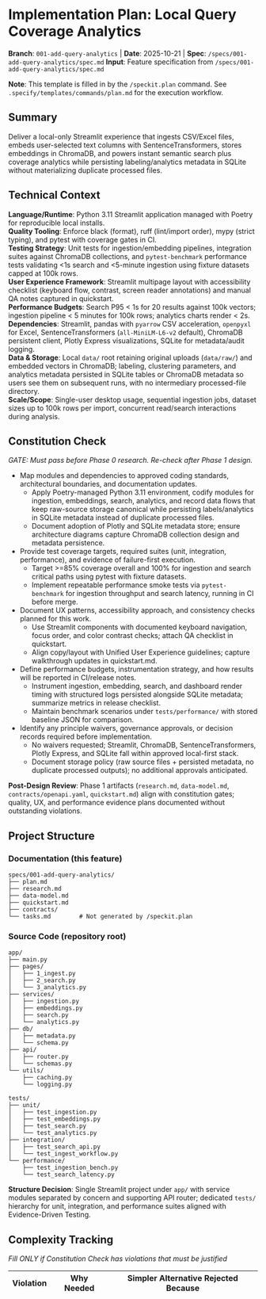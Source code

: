 # Implementation Plan: Local Query Coverage Analytics

**Branch**: `001-add-query-analytics` | **Date**: 2025-10-21 | **Spec**: `/specs/001-add-query-analytics/spec.md`
**Input**: Feature specification from `/specs/001-add-query-analytics/spec.md`

**Note**: This template is filled in by the `/speckit.plan` command. See `.specify/templates/commands/plan.md` for the execution workflow.

## Summary

Deliver a local-only Streamlit experience that ingests CSV/Excel files, embeds user-selected text columns with SentenceTransformers, stores embeddings in ChromaDB, and powers instant semantic search plus coverage analytics while persisting labeling/analytics metadata in SQLite without materializing duplicate processed files.

## Technical Context

**Language/Runtime**: Python 3.11 Streamlit application managed with Poetry for reproducible local installs.  
**Quality Tooling**: Enforce black (format), ruff (lint/import order), mypy (strict typing), and pytest with coverage gates in CI.  
**Testing Strategy**: Unit tests for ingestion/embedding pipelines, integration suites against ChromaDB collections, and `pytest-benchmark` performance tests validating <1s search and <5-minute ingestion using fixture datasets capped at 100k rows.  
**User Experience Framework**: Streamlit multipage layout with accessibility checklist (keyboard flow, contrast, screen reader annotations) and manual QA notes captured in quickstart.  
**Performance Budgets**: Search P95 < 1s for 20 results against 100k vectors; ingestion pipeline < 5 minutes for 100k rows; analytics charts render < 2s.  
**Dependencies**: Streamlit, pandas with `pyarrow` CSV acceleration, `openpyxl` for Excel, SentenceTransformers (`all-MiniLM-L6-v2` default), ChromaDB persistent client, Plotly Express visualizations, SQLite for metadata/audit logging.  
**Data & Storage**: Local `data/` root retaining original uploads (`data/raw/`) and embedded vectors in ChromaDB; labeling, clustering parameters, and analytics metadata persisted in SQLite tables or ChromaDB metadata so users see them on subsequent runs, with no intermediary processed-file directory.  
**Scale/Scope**: Single-user desktop usage, sequential ingestion jobs, dataset sizes up to 100k rows per import, concurrent read/search interactions during analysis.

## Constitution Check

*GATE: Must pass before Phase 0 research. Re-check after Phase 1 design.*

- Map modules and dependencies to approved coding standards, architectural boundaries, and documentation updates.  
  - Apply Poetry-managed Python 3.11 environment, codify modules for ingestion, embeddings, search, analytics, and record data flows that keep raw-source storage canonical while persisting labels/analytics in SQLite metadata instead of duplicate processed files.  
  - Document adoption of Plotly and SQLite metadata store; ensure architecture diagrams capture ChromaDB collection design and metadata persistence.
- Provide test coverage targets, required suites (unit, integration, performance), and evidence of failure-first execution.  
  - Target >=85% coverage overall and 100% for ingestion and search critical paths using pytest with fixture datasets.  
  - Implement repeatable performance smoke tests via `pytest-benchmark` for ingestion throughput and search latency, running in CI before merge.
- Document UX patterns, accessibility approach, and consistency checks planned for this work.  
  - Use Streamlit components with documented keyboard navigation, focus order, and color contrast checks; attach QA checklist in quickstart.  
  - Align copy/layout with Unified User Experience guidelines; capture walkthrough updates in quickstart.md.
- Define performance budgets, instrumentation strategy, and how results will be reported in CI/release notes.  
  - Instrument ingestion, embedding, search, and dashboard render timing with structured logs persisted alongside SQLite metadata; summarize metrics in release checklist.  
  - Maintain benchmark scenarios under `tests/performance/` with stored baseline JSON for comparison.
- Identify any principle waivers, governance approvals, or decision records required before implementation.  
  - No waivers requested; Streamlit, ChromaDB, SentenceTransformers, Plotly Express, and SQLite fall within approved local-first stack.  
  - Document storage policy (raw source files + persisted metadata, no duplicate processed outputs); no additional approvals anticipated.

**Post-Design Review**: Phase 1 artifacts (`research.md`, `data-model.md`, `contracts/openapi.yaml`, `quickstart.md`) align with constitution gates; quality, UX, and performance evidence plans documented without outstanding violations.

## Project Structure

### Documentation (this feature)

```
specs/001-add-query-analytics/
├── plan.md
├── research.md
├── data-model.md
├── quickstart.md
├── contracts/
└── tasks.md        # Not generated by /speckit.plan
```

### Source Code (repository root)

```
app/
├── main.py
├── pages/
│   ├── 1_ingest.py
│   ├── 2_search.py
│   └── 3_analytics.py
├── services/
│   ├── ingestion.py
│   ├── embeddings.py
│   ├── search.py
│   └── analytics.py
├── db/
│   ├── metadata.py
│   └── schema.py
├── api/
│   ├── router.py
│   └── schemas.py
└── utils/
    ├── caching.py
    └── logging.py

tests/
├── unit/
│   ├── test_ingestion.py
│   ├── test_embeddings.py
│   ├── test_search.py
│   └── test_analytics.py
├── integration/
│   ├── test_search_api.py
│   └── test_ingest_workflow.py
└── performance/
    ├── test_ingestion_bench.py
    └── test_search_latency.py
```

**Structure Decision**: Single Streamlit project under `app/` with service modules separated by concern and supporting API router; dedicated `tests/` hierarchy for unit, integration, and performance suites aligned with Evidence-Driven Testing.

## Complexity Tracking

*Fill ONLY if Constitution Check has violations that must be justified*

| Violation | Why Needed | Simpler Alternative Rejected Because |
|-----------|------------|-------------------------------------|
